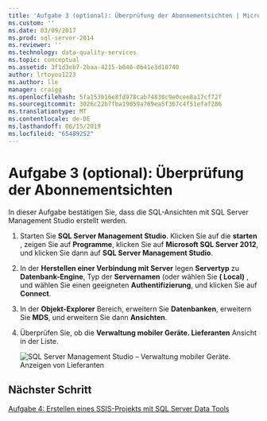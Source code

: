 ```yaml
---
title: 'Aufgabe 3 (optional): Überprüfung der Abonnementsichten | Microsoft-Dokumentation'
ms.custom: ''
ms.date: 03/09/2017
ms.prod: sql-server-2014
ms.reviewer: ''
ms.technology: data-quality-services
ms.topic: conceptual
ms.assetid: 3f1d3eb7-2baa-4215-b040-0b41e3d10740
author: lrtoyou1223
ms.author: lle
manager: craigg
ms.openlocfilehash: 5fa153b16e8fd978cab74838c9e0cee8a17cf72f
ms.sourcegitcommit: 3026c22b7fba19059a769ea5f367c4f51efaf286
ms.translationtype: MT
ms.contentlocale: de-DE
ms.lasthandoff: 06/15/2019
ms.locfileid: "65489252"
---
```

# <a name="task-3-optional-reviewing-the-subscription-views"></a>Aufgabe 3 (optional): Überprüfung der Abonnementsichten
  In dieser Aufgabe bestätigen Sie, dass die SQL-Ansichten mit SQL Server Management Studio erstellt werden.  
  
1.  Starten Sie **SQL Server Management Studio**. Klicken Sie auf die **starten** , zeigen Sie auf **Programme**, klicken Sie auf **Microsoft SQL Server 2012**, und klicken Sie dann auf **SQL Server Management Studio**.  
  
2.  In der **Herstellen einer Verbindung mit Server** legen **Servertyp** zu **Datenbank-Engine**, Typ der **Servernamen** (oder wählen Sie **( Local)** , und wählen Sie einen geeigneten **Authentifizierung**, und klicken Sie auf **Connect**.  
  
3.  In der **Objekt-Explorer** Bereich, erweitern Sie **Datenbanken**, erweitern Sie **MDS**, und erweitern Sie dann **Ansichten**.  
  
4.  Überprüfen Sie, ob die **Verwaltung mobiler Geräte. Lieferanten** Ansicht in der Liste.  
  
     ![SQL Server Management Studio – Verwaltung mobiler Geräte. Anzeigen von Lieferanten](../../2014/tutorials/media/et-reviewingthesubscriptionviews.jpg "SQL Server Management Studio – Verwaltung mobiler Geräte. Lieferanten-Ansicht")  
  
## <a name="next-step"></a>Nächster Schritt  
 [Aufgabe 4: Erstellen eines SSIS-Projekts mit SQL Server Data Tools](../../2014/tutorials/task-4-creating-an-ssis-project-using-sql-server-data-tools.md)
